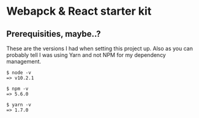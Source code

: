 Webapck & React starter kit
======================================

## Prerequisities, maybe..?

These are the versions I had when setting this project up. Also as you
can probably tell I was using Yarn and not NPM for my dependency management.

```
$ node -v
=> v10.2.1

$ npm -v
=> 5.6.0

$ yarn -v
=> 1.7.0
```
